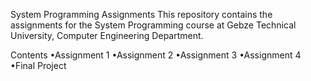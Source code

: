 System Programming Assignments
This repository contains the assignments for the System Programming course at Gebze Technical University, Computer Engineering Department.

Contents
•Assignment 1
•Assignment 2
•Assignment 3
•Assignment 4
•Final Project
